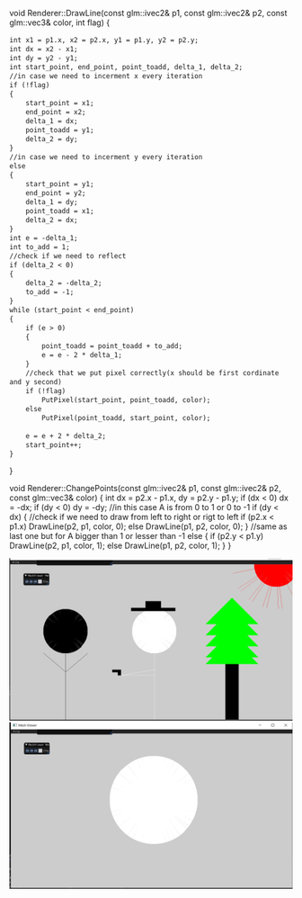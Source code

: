 

void Renderer::DrawLine(const glm::ivec2& p1, const glm::ivec2& p2, const glm::vec3& color, int flag)
{

	int x1 = p1.x, x2 = p2.x, y1 = p1.y, y2 = p2.y;
	int dx = x2 - x1;
	int dy = y2 - y1;
	int start_point, end_point, point_toadd, delta_1, delta_2;
	//in case we need to incerment x every iteration
	if (!flag)
	{
		start_point = x1;
		end_point = x2;
		delta_1 = dx;
		point_toadd = y1;
		delta_2 = dy;
	}
	//in case we need to incerment y every iteration
	else
	{
		start_point = y1;
		end_point = y2;
		delta_1 = dy;
		point_toadd = x1;
		delta_2 = dx;
	}
	int e = -delta_1;
	int to_add = 1;
	//check if we need to reflect
	if (delta_2 < 0)
	{
		delta_2 = -delta_2;
		to_add = -1;
	}
	while (start_point < end_point)
	{
		if (e > 0)
		{
			point_toadd = point_toadd + to_add;
			e = e - 2 * delta_1;
		}
		//check that we put pixel correctly(x should be first cordinate and y second)
		if (!flag)
			PutPixel(start_point, point_toadd, color);
		else
			PutPixel(point_toadd, start_point, color);

		e = e + 2 * delta_2;
		start_point++;
	}
}

void Renderer::ChangePoints(const glm::ivec2& p1, const glm::ivec2& p2, const glm::vec3& color)
{
	int dx = p2.x - p1.x, dy = p2.y - p1.y;
	if (dx < 0)
		dx = -dx;
	if (dy < 0)
		dy = -dy;
	//in this case A is from 0 to 1 or 0 to -1
	if (dy < dx)
	{
		//check if we need to draw from left to right or rigt to left
		if (p2.x < p1.x)
			DrawLine(p2, p1, color, 0);
		else
			DrawLine(p1, p2, color, 0);
	}
	//same as last one but for A bigger than 1 or lesser than -1
	else
	{
		if (p2.y < p1.y)
			DrawLine(p2, p1, color, 1);
		else
			DrawLine(p1, p2, color, 1);
	}
}

![breakingbads_drawing](breakingbadsdrawing.png "drawing")
![sanity_check](sanity_check.png "sanity_check")